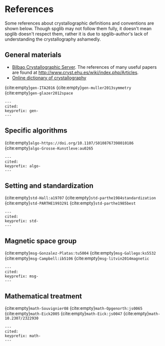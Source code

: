 # References

Some references about crystallographic definitions and conventions are
shown below. Though spglib may not follow them fully, it doesn't mean
spglib doesn't respect them, rather it is due to spglib-author's lack of
understanding the crystallography ashamedly.

## General materials

- [Bilbao Crystallographic Server](http://www.cryst.ehu.es/). The
  references of many useful papers are found at
  <http://www.cryst.ehu.es/wiki/index.php/Articles>.
- [Online dictionary of crystallography](http://reference.iucr.org/dictionary/)

{cite:empty}`gen-ITA2016`
{cite:empty}`gen-muller2013symmetry`
{cite:empty}`gen-glazer2012space`

```{bibliography}
---
cited:
keyprefix: gen-
---
```

## Specific algorithms

{cite:empty}`algo-https://doi.org/10.1107/S0108767398010186`
{cite:empty}`algo-Grosse-Kunstleve:au0265`

```{bibliography}
---
cited:
keyprefix: algo-
---
```

## Setting and standardization

{cite:empty}`std-Hall:a19707`
{cite:empty}`std-parthe1984standardization`
{cite:empty}`std-PARTHE1993291`
{cite:empty}`std-parthe1985best`

```{bibliography}
---
cited:
keyprefix: std-
---
```

## Magnetic space group

{cite:empty}`msg-Gonzalez-Platas:tu5004`
{cite:empty}`msg-Gallego:ks5532`
{cite:empty}`msg-Campbell:ib5106`
{cite:empty}`msg-litvin2014magnetic`

```{bibliography}
---
cited:
keyprefix: msg-
---
```

## Mathematical treatment

{cite:empty}`math-Souvignier08`
{cite:empty}`math-Opgenorth:js0065`
{cite:empty}`math-Eick2005`
{cite:empty}`math-Eick:js0047`
{cite:empty}`math-10.2307/2322930`

```{bibliography}
---
cited:
keyprefix: math-
---
```
